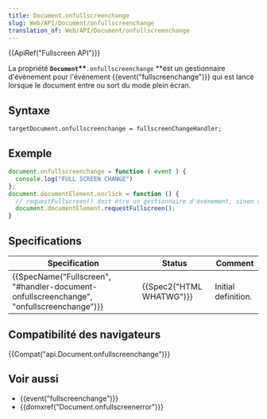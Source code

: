 ```yaml
---
title: Document.onfullscreenchange
slug: Web/API/Document/onfullscreenchange
translation_of: Web/API/Document/onfullscreenchange
---
```

{{ApiRef("Fullscreen API")}}

La propriété **`Document`\*\***`.onfullscreenchange` \*\*est un gestionnaire d'événement pour l'événement {{event("fullscreenchange")}} qui est lancé lorsque le document entre ou sort du mode plein écran.

## Syntaxe

    targetDocument.onfullscreenchange = fullscreenChangeHandler;

## Exemple

```js
document.onfullscreenchange = function ( event ) {
  console.log("FULL SCREEN CHANGE")
};
document.documentElement.onclick = function () {
  // requestFullscreen() doit être un gestionnaire d'événement, sinon ça échouera
  document.documentElement.requestFullscreen();
}
```

## Specifications

| Specification                                                                                                        | Status                           | Comment             |
| -------------------------------------------------------------------------------------------------------------------- | -------------------------------- | ------------------- |
| {{SpecName("Fullscreen", "#handler-document-onfullscreenchange", "onfullscreenchange")}} | {{Spec2("HTML WHATWG")}} | Initial definition. |

## Compatibilité des navigateurs

{{Compat("api.Document.onfullscreenchange")}}

## Voir aussi

- {{event("fullscreenchange")}}
- {{domxref("Document.onfullscreenerror")}}
